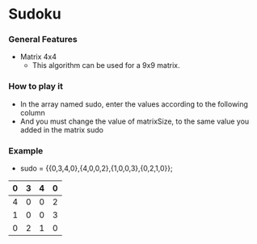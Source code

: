 # Sudoku

### General Features
- Matrix 4x4
    - This algorithm can be used for a 9x9 matrix.
    
### How to play it
- In the array named sudo, enter the values according to the following column
- And you must change the value of matrixSize, to the same value you added in the matrix sudo

### Example
- sudo = {{0,3,4,0},{4,0,0,2},{1,0,0,3},{0,2,1,0}};
  
| 0 | 3 | 4 | 0 |
| ----------- | ----------- |---------- | --------- |
| 4 | 0 | 0 | 2 |
| 1 | 0 | 0 | 3 |
| 0 | 2 | 1 | 0 |
